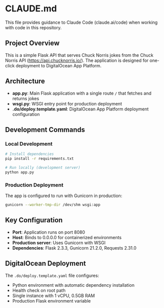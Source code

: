 # CLAUDE.md

This file provides guidance to Claude Code (claude.ai/code) when working with code in this repository.

## Project Overview

This is a simple Flask API that serves Chuck Norris jokes from the Chuck Norris API (https://api.chucknorris.io/). The application is designed for one-click deployment to DigitalOcean App Platform.

## Architecture

- **app.py**: Main Flask application with a single route `/` that fetches and returns jokes
- **wsgi.py**: WSGI entry point for production deployment
- **.do/deploy.template.yaml**: DigitalOcean App Platform deployment configuration

## Development Commands

### Local Development
```bash
# Install dependencies
pip install -r requirements.txt

# Run locally (development server)
python app.py
```

### Production Deployment
The app is configured to run with Gunicorn in production:
```bash
gunicorn --worker-tmp-dir /dev/shm wsgi:app
```

## Key Configuration

- **Port**: Application runs on port 8080
- **Host**: Binds to 0.0.0.0 for containerized environments
- **Production server**: Uses Gunicorn with WSGI
- **Dependencies**: Flask 2.3.3, Gunicorn 21.2.0, Requests 2.31.0

## DigitalOcean Deployment

The `.do/deploy.template.yaml` file configures:
- Python environment with automatic dependency installation
- Health check on root path
- Single instance with 1 vCPU, 0.5GB RAM
- Production Flask environment variable